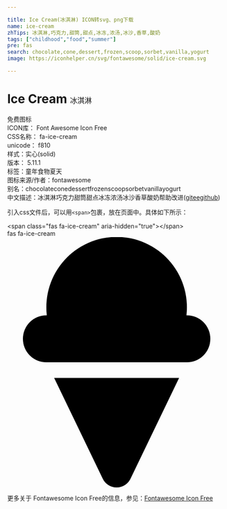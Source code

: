 ```yaml
---

title: Ice Cream(冰淇淋) ICON转svg、png下载
name: ice-cream
zhTips: 冰淇淋,巧克力,甜筒,甜点,冰冻,浓汤,冰沙,香草,酸奶
tags: ["childhood","food","summer"]
pre: fas
search: chocolate,cone,dessert,frozen,scoop,sorbet,vanilla,yogurt
image: https://iconhelper.cn/svg/fontawesome/solid/ice-cream.svg

---
```


# Ice Cream  <small style="font-size: 60%;font-weight: 100">冰淇淋</small>


<div class="detail-page">
<p>
<span><span class="badge-success badge">免费图标</span> </span>
<br/>
<span>
ICON库：
<span class="badge-secondary badge">Font Awesome Icon Free</span> 
</span>
<br/>
<span>
CSS名称：
<span class="badge-secondary badge">fa-ice-cream</span> 
</span>
<br/>
<span>
unicode：
<span class="badge-secondary badge">f810</span> 
<copy-btn content='f810' btn-title=""></copy-btn>
<copy-btn :content='String.fromCodePoint(parseInt("f810", 16))' btn-title="复制U"></copy-btn>
</span><br/><span>样式：<span class="badge-light badge">实心(solid)</span></span>
<br/>
<span>
版本：
<span class="badge-secondary badge">5.11.1</span> 
</span><br/><span>标签：<span class="badge-light badge"><router-link to="/tags/childhood.html">童年</router-link></span><span class="badge-light badge"><router-link to="/tags/food.html">食物</router-link></span><span class="badge-light badge"><router-link to="/tags/summer.html">夏天</router-link></span></span>
<br/>
<span>图标来源/作者：<span class="badge-light badge">fontawesome</span></span> 
<br/>
<span>别名：<span class="badge-light badge">chocolate</span><span class="badge-light badge">cone</span><span class="badge-light badge">dessert</span><span class="badge-light badge">frozen</span><span class="badge-light badge">scoop</span><span class="badge-light badge">sorbet</span><span class="badge-light badge">vanilla</span><span class="badge-light badge">yogurt</span></span><br/><span class="zh-detail">中文描述：<span class="badge-primary badge">冰淇淋</span><span class="badge-primary badge">巧克力</span><span class="badge-primary badge">甜筒</span><span class="badge-primary badge">甜点</span><span class="badge-primary badge">冰冻</span><span class="badge-primary badge">浓汤</span><span class="badge-primary badge">冰沙</span><span class="badge-primary badge">香草</span><span class="badge-primary badge">酸奶</span><span class="help-link"><span>帮助改进</span>(<a href="https://gitee.com/liuwave/icon-helper/edit/master/json/fontawesome/solid/ice-cream.json" target="_blank" rel="noopener noreferrer">gitee</a><a href="https://github.com/liuwave/icon-helper/edit/master/json/fontawesome/solid/ice-cream.json" target="_blank" rel="noopener noreferrer">github</a></span>)</span><br/>
</p>
</div>
<div class="alert alert-dark">
  <i class="fas fa-ice-cream fa-xs"></i>
  <i class="fas fa-ice-cream fa-sm"></i>
  <i class="fas fa-ice-cream fa-lg"></i>
  <i class="fas fa-ice-cream fa-2x"></i>
  <i class="fas fa-ice-cream fa-3x"></i>
  <i class="fas fa-ice-cream fa-5x"></i>
  <i class="fas fa-ice-cream fa-7x"></i>
</div>
<div>
  <p>引入css文件后，可以用<code>&lt;span&gt;</code>包裹，放在页面中。具体如下所示：    
  </p>
  <div class="alert alert-primary" style="font-size: 14px">
    &lt;span class="fas fa-ice-cream" aria-hidden="true"&gt;&lt;/span&gt;
    <copy-btn content='<span class="fas fa-ice-cream" aria-hidden="true"></span>'></copy-btn>
  </div>
  <div class="alert alert-secondary">
    <i class="fas fa-ice-cream"
    style="font-size: 24px"
    aria-hidden="true"></i> fas fa-ice-cream
    <copy-btn content="fas fa-ice-cream" btn-title="复制图标名称"></copy-btn>
  </div>
</div>
<div id="svg" class="svg-wrap">
<svg xmlns="http://www.w3.org/2000/svg" viewBox="0 0 448 512"><path d="M368 160h-.94a144 144 0 1 0-286.12 0H80a48 48 0 0 0 0 96h288a48 48 0 0 0 0-96zM195.38 493.69a31.52 31.52 0 0 0 57.24 0L352 288H96z"/></svg>
</div>
<detail full-name='fa-ice-cream'></detail>

<Vssue title="关于“Ice Cream”的评论" />
    
<div><p>更多关于  Fontawesome Icon Free的信息，参见：<a target="_blank" href="https://iconhelper.cn/fontawesome.html">Fontawesome Icon Free</a>
</p></div>
